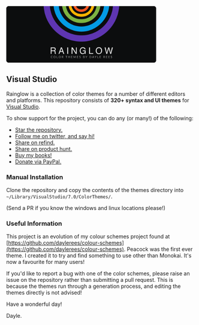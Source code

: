 <img alt="Rainglow" src="https://raw.githubusercontent.com/rainglow/examples/master/artwork/header.png" width="400" />

## Visual Studio

Rainglow is a collection of color themes for a number of different editors and platforms. This repository consists of **320+ syntax and UI themes** for [Visual Studio](https://www.visualstudio.com).

To show support for the project, you can do any (or many!) of the following:

- [Star the repository.](https://github.com/rainglow/vs/stargazers)
- [Follow me on twitter, and say hi!](https://twitter.com/daylerees)
- [Share on refind.](https://refind.com/daylerees?invite=9125a6f6a7)
- [Share on product hunt.](https://www.producthunt.com/)
- [Buy my books!](https://daylerees.com/books/)
- [Donate via PayPal.](https://paypal.me/daylerees)

### Manual Installation

Clone the repository and copy the contents of the themes directory into `~/Library/VisualStudio/7.0/ColorThemes/`.

(Send a PR if you know the windows and linux locations please!)

### Useful Information

This project is an evolution of my colour schemes project found at [https://github.com/daylerees/colour-schemes](https://github.com/daylerees/colour-schemes). Peacock was the first ever theme. I created it to try and find something to use other than Monokai. It's now a favourite for many users!

If you'd like to report a bug with one of the color schemes, please raise an issue on the repository rather than submitting a pull request. This is because the themes run through a generation process, and editing the themes directly is not advised!

Have a wonderful day!

Dayle.